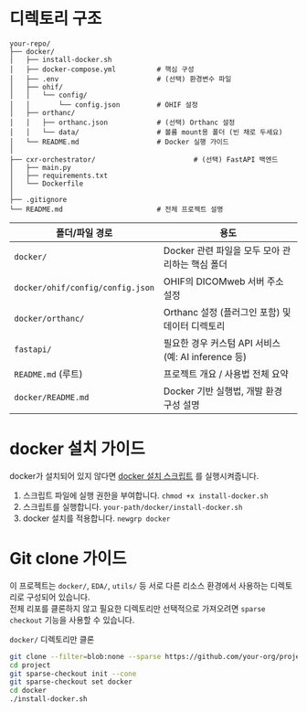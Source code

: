 # 디렉토리 구조

```
your-repo/
├── docker/
│   ├── install-docker.sh
│   ├── docker-compose.yml          # 핵심 구성
│   ├── .env                        # (선택) 환경변수 파일
│   ├── ohif/
│   │   └── config/
│   │       └── config.json         # OHIF 설정
│   ├── orthanc/
│   │   ├── orthanc.json            # (선택) Orthanc 설정
│   │   └── data/                   # 볼륨 mount용 폴더 (빈 채로 두세요)
│   └── README.md                   # Docker 실행 가이드
│
├── cxr-orchestrator/                        # (선택) FastAPI 백엔드
│   ├── main.py
│   ├── requirements.txt
│   └── Dockerfile
│
├── .gitignore
└── README.md                       # 전체 프로젝트 설명
```

| 폴더/파일 경로              | 용도                                                |
|----------------------------|-----------------------------------------------------|
| `docker/`                  | Docker 관련 파일을 모두 모아 관리하는 핵심 폴더     |
| `docker/ohif/config/config.json` | OHIF의 DICOMweb 서버 주소 설정                     |
| `docker/orthanc/`          | Orthanc 설정 (플러그인 포함) 및 데이터 디렉토리     |
| `fastapi/`                 | 필요한 경우 커스텀 API 서비스 (예: AI inference 등) |
| `README.md` (루트)         | 프로젝트 개요 / 사용법 전체 요약                   |
| `docker/README.md`         | Docker 기반 실행법, 개발 환경 구성 설명             |

# docker 설치 가이드

docker가 설치되어 있지 않다면 [docker 설치 스크립트](install-docker.sh) 를 실행시켜줍니다.

1. 스크립트 파일에 실행 권한을 부여합니다. `chmod +x install-docker.sh`
2. 스크립트를 실행합니다. `your-path/docker/install-docker.sh`
3. docker 설치를 적용합니다. `newgrp docker`

# Git clone 가이드


이 프로젝트는 `docker/`, `EDA/`, `utils/` 등 서로 다른 리소스 환경에서 사용하는 디렉토리로 구성되어 있습니다.  
전체 리포를 클론하지 않고 필요한 디렉토리만 선택적으로 가져오려면 `sparse checkout` 기능을 사용할 수 있습니다.

`docker/` 디렉토리만 클론

```bash
git clone --filter=blob:none --sparse https://github.com/your-org/project.git
cd project
git sparse-checkout init --cone
git sparse-checkout set docker
cd docker
./install-docker.sh